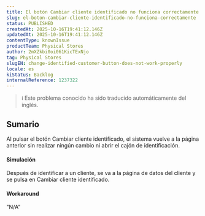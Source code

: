```yaml
---
title: El botón Cambiar cliente identificado no funciona correctamente
slug: el-boton-cambiar-cliente-identificado-no-funciona-correctamente
status: PUBLISHED
createdAt: 2025-10-16T19:41:12.146Z
updatedAt: 2025-10-16T19:41:12.146Z
contentType: knownIssue
productTeam: Physical Stores
author: 2mXZkbi0oi061KicTExNjo
tag: Physical Stores
slugEN: change-identified-customer-button-does-not-work-properly
locale: es
kiStatus: Backlog
internalReference: 1237322
---
```


>ℹ️ Este problema conocido ha sido traducido automáticamente del inglés.

## Sumario


Al pulsar el botón Cambiar cliente identificado, el sistema vuelve a la página anterior sin realizar ningún cambio ni abrir el cajón de identificación.


#### Simulación


Después de identificar a un cliente, se va a la página de datos del cliente y se pulsa en Cambiar cliente identificado.


#### Workaround

"N/A"



